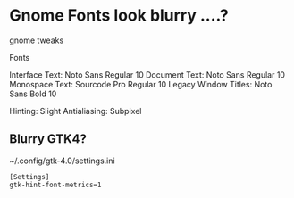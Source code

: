 # Gnome Fonts look blurry ....?
gnome tweaks 

Fonts

Interface Text: Noto Sans Regular 10
Document Text: Noto Sans Regular 10
Monospace Text: Sourcode Pro Regular 10
Legacy Window Titles: Noto Sans Bold 10


Hinting: Slight
Antialiasing: Subpixel

## Blurry GTK4?
~/.config/gtk-4.0/settings.ini
```
[Settings]
gtk-hint-font-metrics=1
```
